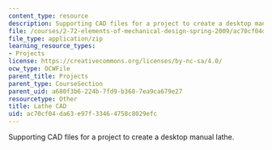 ```yaml
---
content_type: resource
description: Supporting CAD files for a project to create a desktop manual lathe.
file: /courses/2-72-elements-of-mechanical-design-spring-2009/ac70cf04da63e97f33464758c8029efc_lathe09.zip
file_type: application/zip
learning_resource_types:
- Projects
license: https://creativecommons.org/licenses/by-nc-sa/4.0/
ocw_type: OCWFile
parent_title: Projects
parent_type: CourseSection
parent_uid: a680f3b6-224b-7fd9-b368-7ea9ca679e27
resourcetype: Other
title: Lathe CAD
uid: ac70cf04-da63-e97f-3346-4758c8029efc
---
```

Supporting CAD files for a project to create a desktop manual lathe.